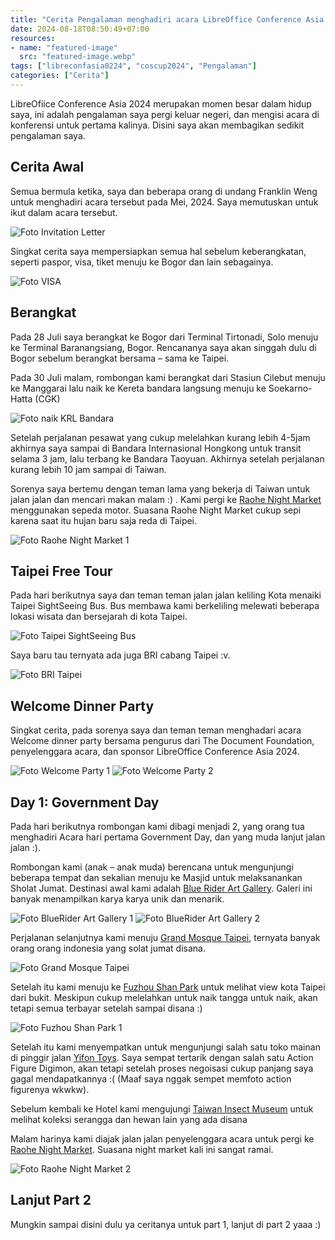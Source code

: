 ```yaml
---
title: "Cerita Pengalaman menghadiri acara LibreOffice Conference Asia 2024 di Taipei Part 1"
date: 2024-08-18T08:50:49+07:00
resources:
- name: "featured-image"
  src: "featured-image.webp"
tags: ["libreconfasia0224", "coscup2024", "Pengalaman"]
categories: ["Cerita"]
---
```


LibreOfiice Conference Asia 2024 merupakan momen besar dalam hidup saya, ini adalah pengalaman saya pergi keluar negeri, dan mengisi acara di konferensi untuk pertama kalinya. Disini saya akan membagikan sedikit pengalaman saya. 

## Cerita Awal
Semua bermula ketika, saya dan beberapa orang di undang Franklin Weng untuk menghadiri acara tersebut pada Mei, 2024. Saya memutuskan untuk ikut dalam acara tersebut.

![Foto Invitation Letter](invitation-letter.webp "Foto Invitation Letter")

Singkat cerita saya mempersiapkan semua hal sebelum keberangkatan, seperti paspor, visa, tiket menuju ke Bogor dan lain sebagainya.

![Foto VISA](pembuatan-visa.webp "Foto VISA")

## Berangkat
Pada 28 Juli saya berangkat ke Bogor dari Terminal Tirtonadi, Solo menuju ke Terminal Baranangsiang, Bogor. Rencananya saya akan singgah dulu di Bogor sebelum berangkat bersama – sama ke Taipei. 

Pada 30 Juli malam, rombongan kami berangkat dari Stasiun Cilebut menuju ke Manggarai lalu naik ke Kereta bandara langsung menuju ke Soekarno-Hatta (CGK)

![Foto naik KRL Bandara](berangkat-krl-bandara.webp "Foto naik KRL Bandara")

Setelah perjalanan pesawat yang cukup melelahkan kurang lebih 4-5jam akhirnya saya sampai di Bandara Internasional Hongkong untuk transit selama 3 jam, lalu terbang ke Bandara Taoyuan. Akhirnya setelah perjalanan kurang lebih 10 jam sampai di Taiwan.

Sorenya saya bertemu dengan teman lama yang bekerja di Taiwan untuk jalan jalan dan mencari makan malam :) . Kami pergi ke [Raohe Night Market](https://maps.app.goo.gl/2Rh6EA8v9VVD2zyUA) menggunakan sepeda motor. Suasana Raohe Night Market cukup sepi karena saat itu hujan baru saja reda di Taipei.

![Foto Raohe Night Market 1](raohe-1.webp "Foto Raohe Night Market 1")

## Taipei Free Tour 

Pada hari berikutnya saya dan teman teman jalan jalan keliling Kota menaiki Taipei SightSeeing Bus.
Bus membawa kami berkeliling melewati beberapa lokasi wisata dan bersejarah di kota Taipei.

![Foto Taipei SightSeeing Bus](taipei-seightseeing-bus.webp "Foto Taipei SightSeeing Bus")

Saya baru tau ternyata ada juga BRI cabang Taipei :v.

![Foto BRI Taipei](bri-taipei.webp "Foto BRI Taipei")

## Welcome Dinner Party

Singkat cerita, pada sorenya saya dan teman teman menghadari acara Welcome dinner party bersama pengurus dari The Document Foundation, penyelenggara acara, dan sponsor LibreOffice Conference Asia 2024.

![Foto Welcome Party 1](welcome-party-1.webp "Foto Welcome Party 1")
![Foto Welcome Party 2](welcome-party-2.webp "Foto Welcome Party 2")

## Day 1: Government Day

Pada hari berikutnya rombongan kami dibagi menjadi 2, yang orang tua menghadiri Acara hari pertama Government Day, dan yang muda lanjut jalan jalan :).

Rombongan kami (anak – anak muda) berencana untuk mengunjungi beberapa tempat dan sekalian menuju ke Masjid untuk melaksanankan Sholat Jumat. Destinasi awal kami adalah [Blue Rider Art Gallery](https://maps.app.goo.gl/5593vspwMY98XPRx8). Galeri ini banyak menampilkan karya karya unik dan menarik.

![Foto BlueRider Art Gallery 1](bluerider-1.webp "Foto BlueRider Art Gallery 1")
![Foto BlueRider Art Gallery 2](bluerider-2.webp "Foto BlueRider Art Gallery 2")

Perjalanan selanjutnya kami menuju [Grand Mosque Taipei](https://maps.app.goo.gl/DtCdV1j9Ynght77z6), ternyata banyak orang orang indonesia yang solat jumat disana.

![Foto Grand Mosque Taipei](mosque-taipei.webp "Foto Grand Mosque Taipei")

Setelah itu kami menuju ke [Fuzhou Shan Park](https://maps.app.goo.gl/BBMCrGectjKsXx6SA) untuk melihat view kota Taipei dari bukit. Meskipun cukup melelahkan untuk naik tangga untuk naik, akan tetapi semua terbayar setelah sampai disana :)

![Foto Fuzhou Shan Park 1](fuzhousan-park-1.webp "Foto Fuzhou Shan Park")

Setelah itu kami menyempatkan untuk mengunjungi salah satu toko mainan di pinggir jalan [Yifon Toys](https://maps.app.goo.gl/XYRbgh5v87ruqogf9). Saya sempat tertarik dengan salah satu Action Figure Digimon, akan tetapi setelah proses negoisasi cukup panjang saya gagal mendapatkannya :( (Maaf saya nggak sempet memfoto action figurenya wkwkw).

Sebelum kembali ke Hotel kami mengujungi [Taiwan Insect Museum](https://maps.app.goo.gl/kKmkjWBSDtVwN7Ex8) untuk melihat koleksi serangga dan hewan lain yang ada disana 

Malam harinya kami diajak jalan jalan penyelenggara acara untuk pergi ke [Raohe Night Market](https://maps.app.goo.gl/2Rh6EA8v9VVD2zyUA). Suasana night market kali ini sangat ramai.

![Foto Raohe Night Market 2](raohe-2.webp "Foto Raohe Night Market 2")

## Lanjut Part 2

Mungkin sampai disini dulu ya ceritanya untuk part 1, lanjut di part 2 yaaa :)